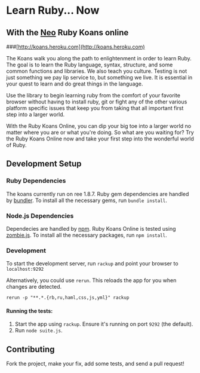 # Learn Ruby... Now
## With the [Neo](http://www.neo.com) Ruby Koans online
###[http://koans.heroku.com](http://koans.heroku.com)

The Koans walk you along the path to enlightenment in order to learn Ruby. The goal is to learn the Ruby language, syntax, structure, and some common functions and libraries. We also teach you culture. Testing is not just something we pay lip service to, but something we live. It is essential in your quest to learn and do great things in the language.

Use the library to begin learning ruby from the comfort of your favorite browser without
having to install ruby, git or fight any of the other various platform specific issues
that keep you from taking that all important first step into a larger world.

With the Ruby Koans Online, you can dip your big toe into a larger world no matter
where you are or what you're doing. So what are you waiting for? Try the Ruby Koans
Online now and take your first step into the wonderful world of Ruby.

## Development Setup

### Ruby Dependencies

The koans currently run on ree 1.8.7. Ruby gem dependencies are handled by [bundler](http://gembulder.com). To install all the necessary gems, run `bundle install`.

### Node.js Dependencies

Dependecies are handled by [npm](http://npmjs.org/). Ruby Koans Online is tested using [zombie.js](http://zombie.labnotes.org/). To install all the necessary packages, run `npm install`.

### Development

To start the development server, run `rackup` and point your browser to `localhost:9292`

Alternatively, you could use `rerun`. This reloads the app for you when changes are detected.

`rerun -p "**.*.{rb,ru,haml,css,js,yml}" rackup`

#### Running the tests:

1. Start the app using `rackup`. Ensure it's running on port `9292` (the default).
2. Run `node suite.js`.

## Contributing

Fork the project, make your fix, add some tests, and send a pull request!
